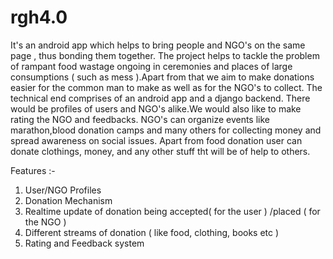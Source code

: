 # rgh4.0
It's an android app which helps to bring people and NGO's on the same page , thus bonding them together. The project helps to tackle the problem of rampant food wastage ongoing in ceremonies and places of large consumptions ( such as mess ).Apart from that we aim to make donations easier for the common man to make as well as for the NGO's to collect. The technical end comprises of an android app and a django backend. There would be profiles of users and NGO's alike.We would also like to make rating the NGO and feedbacks.
NGO's can organize events like marathon,blood donation camps and many others for collecting money and spread awareness on social issues. Apart from food donation user can donate clothings, money, and any other stuff tht will be of help to others.  

Features :-

1) User/NGO Profiles
2) Donation Mechanism
3) Realtime update of donation being accepted( for the user ) /placed ( for the NGO )
4) Different streams of donation ( like food, clothing, books etc )
5) Rating and Feedback system
